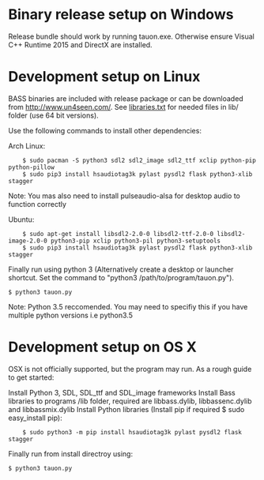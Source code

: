 # Binary release setup on Windows

Release bundle should work by running tauon.exe. Otherwise ensure Visual C++ Runtime 2015 and DirectX are installed.


# Development setup on Linux

BASS binaries are included with release package or can be downloaded from http://www.un4seen.com/. See [libraries.txt](libraries.txt) for needed files in lib/ folder (use 64 bit versions).

Use the following commands to install other dependencies:

Arch Linux:

        $ sudo pacman -S python3 sdl2 sdl2_image sdl2_ttf xclip python-pip python-pillow
        $ sudo pip3 install hsaudiotag3k pylast pysdl2 flask python3-xlib stagger

   Note: You mas also need to install pulseaudio-alsa for desktop audio to function correctly

Ubuntu:

        $ sudo apt-get install libsdl2-2.0-0 libsdl2-ttf-2.0-0 libsdl2-image-2.0-0 python3-pip xclip python3-pil python3-setuptools
        $ sudo pip3 install hsaudiotag3k pylast pysdl2 flask python3-xlib stagger



Finally run using python 3 (Alternatively create a desktop or launcher shortcut. Set the command to "python3 /path/to/program/tauon.py").

    $ python3 tauon.py

  Note: Python 3.5 reccomended. You may need to specifiy this if you have multiple python versions i.e python3.5

# Development setup on OS X

OSX is not officially supported, but the program may run. As a rough guide to get started: 

Install Python 3, SDL, SDL_ttf and SDL_image frameworks
Install Bass libraries to programs /lib folder, required are libbass.dylib, libbassenc.dylib and libbassmix.dylib
Install Python libraries (Install pip if required $ sudo easy_install pip):

        $ sudo python3 -m pip install hsaudiotag3k pylast pysdl2 flask stagger

Finally run from install directroy using:

	$ python3 tauon.py
